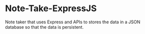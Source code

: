 # Note-Take-ExpressJS
Note taker that uses Express and APIs to stores the data in a JSON database so that the data is persistent.

